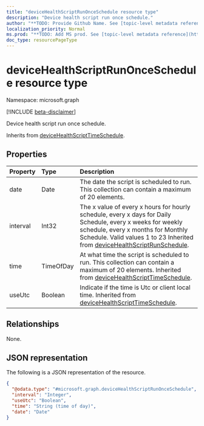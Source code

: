 ```yaml
---
title: "deviceHealthScriptRunOnceSchedule resource type"
description: "Device health script run once schedule."
author: "**TODO: Provide Github Name. See [topic-level metadata reference](https://msgo.azurewebsites.net/add/document/guidelines/metadata.html#topic-level-metadata)**"
localization_priority: Normal
ms.prod: "**TODO: Add MS prod. See [topic-level metadata reference](https://msgo.azurewebsites.net/add/document/guidelines/metadata.html#topic-level-metadata)**"
doc_type: resourcePageType
---
```


# deviceHealthScriptRunOnceSchedule resource type

Namespace: microsoft.graph

[!INCLUDE [beta-disclaimer](../../includes/beta-disclaimer.md)]

Device health script run once schedule.


Inherits from [deviceHealthScriptTimeSchedule](../resources/devicehealthscripttimeschedule.md).

## Properties
|Property|Type|Description|
|:---|:---|:---|
|date|Date|The date the script is scheduled to run. This collection can contain a maximum of 20 elements.|
|interval|Int32|The x value of every x hours for hourly schedule, every x days for Daily Schedule, every x weeks for weekly schedule, every x months for Monthly Schedule. Valid values 1 to 23 Inherited from [deviceHealthScriptRunSchedule](../resources/devicehealthscriptrunschedule.md).|
|time|TimeOfDay|At what time the script is scheduled to run. This collection can contain a maximum of 20 elements. Inherited from [deviceHealthScriptTimeSchedule](../resources/devicehealthscripttimeschedule.md).|
|useUtc|Boolean|Indicate if the time is Utc or client local time. Inherited from [deviceHealthScriptTimeSchedule](../resources/devicehealthscripttimeschedule.md).|

## Relationships
None.

## JSON representation
The following is a JSON representation of the resource.
<!-- {
  "blockType": "resource",
  "@odata.type": "microsoft.graph.deviceHealthScriptRunOnceSchedule"
}
-->
``` json
{
  "@odata.type": "#microsoft.graph.deviceHealthScriptRunOnceSchedule",
  "interval": "Integer",
  "useUtc": "Boolean",
  "time": "String (time of day)",
  "date": "Date"
}
```

